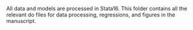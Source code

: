 All data and models are processed in Stata16. This folder contains all the relevant do files for data processing, regressions, and figures in the manuscript. 
